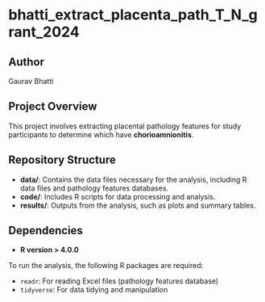 # bhatti_extract_placenta_path_T_N_grant_2024

## Author
Gaurav Bhatti

## Project Overview
This project involves extracting placental pathology features for study participants to determine which have **chorioamnionitis**. 

## Repository Structure
- **data/**: Contains the data files necessary for the analysis, including R data files and pathology features databases.
- **code/**: Includes R scripts for data processing and analysis.
- **results/**: Outputs from the analysis, such as plots and summary tables.

## Dependencies
- **R version > 4.0.0**

To run the analysis, the following R packages are required:

- `readr`: For reading Excel files (pathology features database)
- `tidyverse`: For data tidying and manipulation


